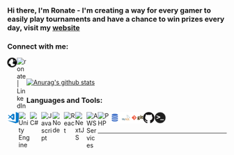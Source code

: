 ### Hi there, I'm Ronate - I'm creating a way for every gamer to easily play tournaments and have a chance to win prizes every day, visit my [website]

### Connect with me:

[<img align="left" alt="ronate.com" width="22px" src="https://raw.githubusercontent.com/iconic/open-iconic/master/svg/globe.svg" />][website]
[<img align="left" alt="ronate | LinkedIn" width="22px" src="https://cdn.jsdelivr.net/npm/simple-icons@v3/icons/linkedin.svg" />][linkedin]

<br />

[website]: https://macegames.com
[linkedin]: https://www.linkedin.com/in/ronate/

<br />

[![Anurag's github stats](https://github-readme-stats.vercel.app/api?username=ronateds&count_private=true&show_icons=true)](https://github.com/anuraghazra/github-readme-stats)

### Languages and Tools:

[<img align="left" alt="Visual Studio Code" width="26px" src="https://raw.githubusercontent.com/github/explore/80688e429a7d4ef2fca1e82350fe8e3517d3494d/topics/visual-studio-code/visual-studio-code.png" />][webdevplaylist]
[<img align="left" alt="Unity Engine" width="26px" src="https://cdn.iconscout.com/icon/free/png-256/unity-5-555544.png" />][webdevplaylist]
[<img align="left" alt="C#" width="26px" src="https://cdn.iconscout.com/icon/free/png-256/csharp-1-1175241.png" />][webdevplaylist]
[<img align="left" alt="Javascript" width="26px" src="https://user-images.githubusercontent.com/4727/38117842-2d270f22-336c-11e8-8413-e5daf9ae41e9.png" />][webdevplaylist]
[<img align="left" alt="Node" width="26px" src="hhttps://img.icons8.com/color/452/nodejs.png" />][webdevplaylist]
[<img align="left" alt="React" width="26px" src="https://upload.wikimedia.org/wikipedia/commons/thumb/a/a7/React-icon.svg/1280px-React-icon.svg.png" />][webdevplaylist]
[<img align="left" alt="NextJS" width="26px" src="https://cdn.worldvectorlogo.com/logos/nextjs-3.svg" />][webdevplaylist]
[<img align="left" alt="AWS Services" width="26px" src="https://cdn.iconscout.com/icon/free/png-256/aws-1869025-1583149.png" />][webdevplaylist]
[<img align="left" alt="PHP" width="26px" src="https://cdn.iconscout.com/icon/free/png-256/php-27-226042.png" />][webdevplaylist]
[<img align="left" alt="SQL" width="26px" src="https://raw.githubusercontent.com/github/explore/80688e429a7d4ef2fca1e82350fe8e3517d3494d/topics/sql/sql.png" />][webdevplaylist]
[<img align="left" alt="MySQL" width="26px" src="https://raw.githubusercontent.com/github/explore/80688e429a7d4ef2fca1e82350fe8e3517d3494d/topics/mysql/mysql.png" />][webdevplaylist]
[<img align="left" alt="Git" width="26px" src="https://raw.githubusercontent.com/github/explore/80688e429a7d4ef2fca1e82350fe8e3517d3494d/topics/git/git.png" />][webdevplaylist]
[<img align="left" alt="GitHub" width="26px" src="https://raw.githubusercontent.com/github/explore/78df643247d429f6cc873026c0622819ad797942/topics/github/github.png" />][webdevplaylist]
[<img align="left" alt="Terminal" width="26px" src="https://raw.githubusercontent.com/github/explore/80688e429a7d4ef2fca1e82350fe8e3517d3494d/topics/terminal/terminal.png" />][webdevplaylist]

<br />
<br />

---

[webdevplaylist]: https://github.com/ronateds